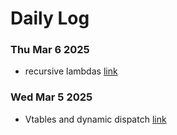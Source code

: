 # Daily Log

### Thu Mar 6 2025
- recursive lambdas [link](https://stackoverflow.com/questions/2067988/how-to-make-a-recursive-lambda)
### Wed Mar 5 2025
- Vtables and dynamic dispatch [link](https://pabloariasal.github.io/2017/06/10/understanding-virtual-tables/)
